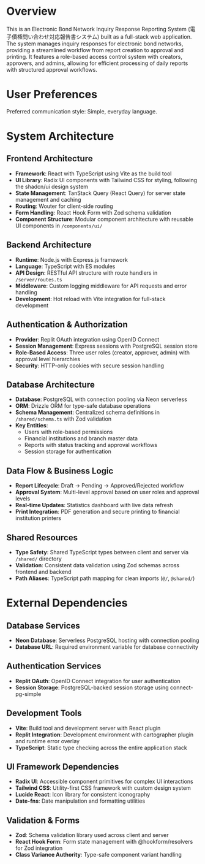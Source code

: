 # Overview

This is an Electronic Bond Network Inquiry Response Reporting System (電子債権問い合わせ対応報告書システム) built as a full-stack web application. The system manages inquiry responses for electronic bond networks, providing a streamlined workflow from report creation to approval and printing. It features a role-based access control system with creators, approvers, and admins, allowing for efficient processing of daily reports with structured approval workflows.

# User Preferences

Preferred communication style: Simple, everyday language.

# System Architecture

## Frontend Architecture
- **Framework**: React with TypeScript using Vite as the build tool
- **UI Library**: Radix UI components with Tailwind CSS for styling, following the shadcn/ui design system
- **State Management**: TanStack Query (React Query) for server state management and caching
- **Routing**: Wouter for client-side routing
- **Form Handling**: React Hook Form with Zod schema validation
- **Component Structure**: Modular component architecture with reusable UI components in `/components/ui/`

## Backend Architecture
- **Runtime**: Node.js with Express.js framework
- **Language**: TypeScript with ES modules
- **API Design**: RESTful API structure with route handlers in `/server/routes.ts`
- **Middleware**: Custom logging middleware for API requests and error handling
- **Development**: Hot reload with Vite integration for full-stack development

## Authentication & Authorization
- **Provider**: Replit OAuth integration using OpenID Connect
- **Session Management**: Express sessions with PostgreSQL session store
- **Role-Based Access**: Three user roles (creator, approver, admin) with approval level hierarchies
- **Security**: HTTP-only cookies with secure session handling

## Database Architecture
- **Database**: PostgreSQL with connection pooling via Neon serverless
- **ORM**: Drizzle ORM for type-safe database operations
- **Schema Management**: Centralized schema definitions in `/shared/schema.ts` with Zod validation
- **Key Entities**:
  - Users with role-based permissions
  - Financial institutions and branch master data
  - Reports with status tracking and approval workflows
  - Session storage for authentication

## Data Flow & Business Logic
- **Report Lifecycle**: Draft → Pending → Approved/Rejected workflow
- **Approval System**: Multi-level approval based on user roles and approval levels
- **Real-time Updates**: Statistics dashboard with live data refresh
- **Print Integration**: PDF generation and secure printing to financial institution printers

## Shared Resources
- **Type Safety**: Shared TypeScript types between client and server via `/shared/` directory
- **Validation**: Consistent data validation using Zod schemas across frontend and backend
- **Path Aliases**: TypeScript path mapping for clean imports (`@/`, `@shared/`)

# External Dependencies

## Database Services
- **Neon Database**: Serverless PostgreSQL hosting with connection pooling
- **Database URL**: Required environment variable for database connectivity

## Authentication Services  
- **Replit OAuth**: OpenID Connect integration for user authentication
- **Session Storage**: PostgreSQL-backed session storage using connect-pg-simple

## Development Tools
- **Vite**: Build tool and development server with React plugin
- **Replit Integration**: Development environment with cartographer plugin and runtime error overlay
- **TypeScript**: Static type checking across the entire application stack

## UI Framework Dependencies
- **Radix UI**: Accessible component primitives for complex UI interactions
- **Tailwind CSS**: Utility-first CSS framework with custom design system
- **Lucide React**: Icon library for consistent iconography
- **Date-fns**: Date manipulation and formatting utilities

## Validation & Forms
- **Zod**: Schema validation library used across client and server
- **React Hook Form**: Form state management with @hookform/resolvers for Zod integration
- **Class Variance Authority**: Type-safe component variant handling